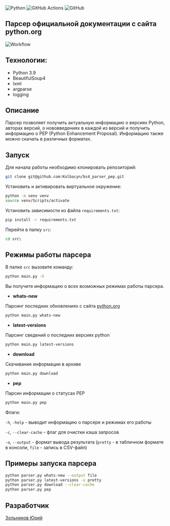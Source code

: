 ![Python](https://img.shields.io/badge/python-3670A0?style=for-the-badge&logo=python&logoColor=ffdd54) ![GitHub Actions](https://img.shields.io/badge/github%20actions-%232671E5.svg?style=for-the-badge&logo=githubactions&logoColor=white) ![GitHub](https://img.shields.io/badge/github-%23121011.svg?style=for-the-badge&logo=github&logoColor=white)
## Парсер официальной документации с сайта python.org
![Workflow](https://github.com/Kolbacyn/bs4_parser_pep/actions/workflows/workflow.yml/badge.svg?event=push)

## Технологии:

- Python 3.9
- BeautifulSoup4
- lxml
- argparse
- logging

## Описание

Парсер позволяет получить актуальную информацию о версиях Python, авторах версий, о нововведениях в каждой из версий и получить информацию о PEP (Python Enhancement Proposal). Информацию также можно скачать в различных форматах.

## Запуск

Для начала работы необходимо клонировать репозиторий:

```bash
git clone git@github.com:Kolbacyn/bs4_parser_pep.git
```

Установить и активировать виртуальное окружение:

```bash
python -m venv venv
source venv/Scripts/activate
```

Установить зависимости из файла `requirements.txt`:

```bash
pip install -r requirements.txt
```

Перейти в папку `src`:
```bash
cd src\
```

## Режимы работы парсера

В папке `src` вызовите команду:

```bash
python main.py -h
```

Вы получите информацию о всех возможных режимах работы парсера.

- **whats-new**

Парсинг последних обновлениях с сайта [python.org](https://www.python.org/)

  ```bash
  python main.py whats-new
  ```

- **latest-versions**

Парсинг сведений о последних версиях python

  ```bash
  python main.py latest-versions
  ```

- **download**

Скачивание информации в архиве

  ```bash
  python main.py download
  ```

- **pep**

Парсин информации о статусах РЕР

  ```bash
  python main.py pep
  ```

Флаги:

`-h`, `-help` - выводит информацию о парсере и режимах его работы

`-c`, `--clear-cache` - флаг для очистки кэша запросов

`-o`, `--output` - формат вывода результата (`pretty` - в табличном формате в консоли, `file` - запись в CSV-файл)

## Примеры запуска парсера

```bash
python parser.py whats-new --output file
python parser.py latest-versions -о pretty 
python parser.py download --clear-cache
python parser.py pep
```

## Разработчик

[Зольников Юрий](https://github.com/Kolbacyn/)

